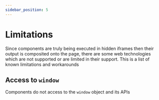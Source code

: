 ```yaml
---
sidebar_position: 5
---
```


# Limitations

Since components are truly being executed in hidden iframes then their output is composited onto the page, there are some web technologies which are not supported or are limited in their support. This is a list of known limitations and workarounds

## Access to `window`

Components do not access to the `window` object and its APIs